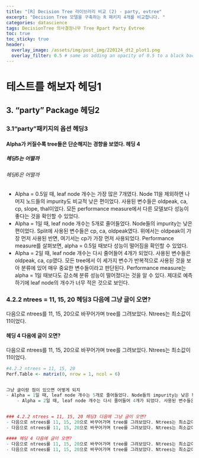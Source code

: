 ```yaml
--- 
title: "[R] Decision Tree 라이브러리 비교 (2) - party, evtree"
excerpt: "Decision Tree 모델을 구축하는 R 패키지 4개를 비교합니다. "
categories: datascience
tags: DecisionTree 의사결정나무 Tree Rpart Party Evtree
toc: true
toc_sticky: true
header:
  overlay_image: /assets/img/post_img/220124_dt2_plot1.png
  overlay_filter: 0.5 # same as adding an opacity of 0.5 to a black background
---  
```

# 테스트를 해보자 헤딩1
## 3. “party” Package 헤딩2
### 3.1“party”패키지의 옵션 헤딩3
#### Alpha가 커질수록 tree들은 단순해지는 경향을 보였다. 헤딩 4
##### 헤딩5는 어떨까
###### 헤딩6은 어떨까
- Alpha = 0.5일 때, leaf node 개수는 가장 많은 7개였다. Node 11을 제외하면 나머지 노드들의 impurity도 비교적 낮은 편이었다. 사용된 변수들은 oldpeak, ca, cp, slope, thal이었다. 모든 performance measure에서 다른 모델보다 성능이 좋다는 것을 확인할 수 있었다.
- Alpha = 1일 때, leaf node 개수는 5개로 줄어들었다. Node들의 impurity는 낮은 편이었다. Split에 사용된 변수들은 cp, ca, oldpeak였다. 위에서는 oldpeak이 가장 먼저 사용된 반면, 여기서는 cp가 가장 먼저 사용되었다. Performance measure를 살펴보면, alpha = 0.5일 때보다 성능이 떨어짐을 확인할 수 있었다.
- Alpha = 2일 때, leaf node 개수는 다시 줄어들어 4개가 되었다. 사용된 변수들은 oldpeak, ca, cp였다. 모든 tree에서 이 세가지 변수가 반복적으로 사용된 것을 보아 분류에 있어 매우 중요한 변수들이라고 판단된다. Performance measure는 alpha = 1일 때보다도 감소해 분류 성능이 떨어졌다는 것을 알 수 있다. 제대로 예측하기에 leaf node의 개수가 너무 적은 것으로 보인다.

### 4.2.2 ntrees = 11, 15, 20 헤딩3 다음에 그냥 글이 오면?
다음으로 ntrees를 11, 15, 20으로 바꾸어가며 tree를 그려보았다. Ntrees는 최소값이 11이었다.


#### 헤딩 4 다음에 글이 오면?
다음으로 ntrees를 11, 15, 20으로 바꾸어가며 tree를 그려보았다. Ntrees는 최소값이 11이었다.

```r
#4.2.2 ntrees = 11, 15, 20
Perf.Table <- matrix(0, nrow = 1, ncol = 6)


그냥 글이랑 점이 있으면 어떻게 되지
- Alpha = 1일 때, leaf node 개수는 5개로 줄어들었다. Node들의 impurity는 낮은 편이었다. Split에 사용된 변수들은 cp, ca, oldpeak였다. 위에서는 oldpeak이 가장 먼저 사용된 반면, 여기서는 cp가 가장 먼저 사용되었다. Performance measure를 살펴보면, alpha = 0.5일 때보다 성능이 떨어짐을 확인할 수 있었다.
	- Alpha = 2일 때, leaf node 개수는 다시 줄어들어 4개가 되었다. 사용된 변수들은 oldpeak, ca, cp였다. 모든 tree에서 이 세가지 변수가 반복적으로 사용된 것을 보아 분류에 있어 매우 중요한 변수들이라고 판단된다. Performance measure는 alpha = 1일 때보다도 감소해 분류 성능이 떨어졌다는 것을 알 수 있다. 제대로 예측하기에 leaf node의 개수가 너무 적은 것으로 보인다.


### 4.2.2 ntrees = 11, 15, 20 헤딩3 다음에 그냥 글이 오면?
- 다음으로 ntrees를 11, 15, 20으로 바꾸어가며 tree를 그려보았다. Ntrees는 최소값이 11이었다.다음으로 ntrees를 11, 15, 20으로 바꾸어가며 tree를 그려보았다. Ntrees는 최소값이 11이었다.다음으로 ntrees를 11, 15, 20으로 바꾸어가며 tree를 그려보았다. Ntrees는 최소값이 11이었다.다음으로 ntrees를 11, 15, 20으로 바꾸어가며 tree를 그려보았다. Ntrees는 최소값이 11이었다.
- 다음으로 ntrees를 11, 15, 20으로 바꾸어가며 tree를 그려보았다. Ntrees는 최소값이 11이었다.

#### 헤딩 4 다음에 글이 오면?
- 다음으로 ntrees를 11, 15, 20으로 바꾸어가며 tree를 그려보았다. Ntrees는 최소값이 11이었다.다음으로 ntrees를 11, 15, 20으로 바꾸어가며 tree를 그려보았다. Ntrees는 최소값이 11이었다.다음으로 ntrees를 11, 15, 20으로 바꾸어가며 tree를 그려보았다. Ntrees는 최소값이 11이었다.
- 다음으로 ntrees를 11, 15, 20으로 바꾸어가며 tree를 그려보았다. Ntrees는 최소값이 11이었다.


